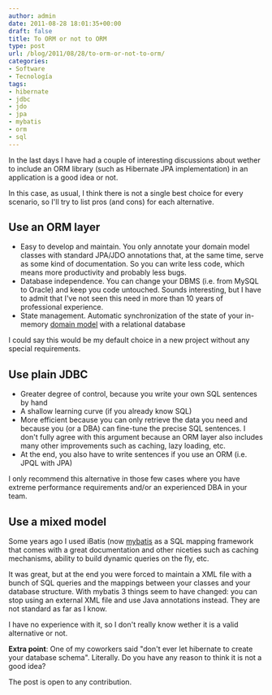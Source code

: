 ```yaml
---
author: admin
date: 2011-08-28 18:01:35+00:00
draft: false
title: To ORM or not to ORM
type: post
url: /blog/2011/08/28/to-orm-or-not-to-orm/
categories:
- Software
- Tecnología
tags:
- hibernate
- jdbc
- jdo
- jpa
- mybatis
- orm
- sql
---
```



In the last days I have had a couple of interesting discussions about wether to include an ORM library (such as Hibernate JPA implementation) in an application is a good idea or not.

In this case, as usual, I think there is not a single best choice for every scenario, so I'll try to list pros (and cons) for each alternative.

## Use an ORM layer

* Easy to develop and maintain. You only annotate your domain model classes with standard JPA/JDO annotations that, at the same time, serve as some kind of documentation. So you can write less code, which means more productivity and probably less bugs.
* Database independence. You can change your DBMS (i.e. from MySQL to Oracle) and keep you code untouched. Sounds interesting, but I have to admit that I've not seen this need in more than 10 years of professional experience.
* State management. Automatic synchronization of the state of your in-memory [domain model](http://martinfowler.com/eaaCatalog/domainModel.html) with a relational database

I could say this would be my default choice in a new project without any special requirements.

## Use plain JDBC

* Greater degree of control, because you write your own SQL sentences by hand
* A shallow learning curve (if you already know SQL)
* More efficient because you can only retrieve the data you need and because you (or a DBA) can fine-tune the precise SQL sentences. I don't fully agree with this argument because an ORM layer also includes many other improvements such as caching, lazy loading, etc.
* At the end, you also have to write sentences if you use an ORM (i.e. JPQL with JPA)

I only recommend this alternative in those few cases where you have extreme performance requirements and/or an experienced DBA in your team.

## Use a mixed model

Some years ago I used iBatis (now [mybatis](http://www.mybatis.org/) as a SQL mapping framework that comes with a great documentation and other niceties such as caching mechanisms, ability to build dynamic queries on the fly, etc.

It was great, but at the end you were forced to maintain a XML file with a bunch of SQL queries and the mappings between your classes and your database structure. With mybatis 3 things seem to have changed: you can stop using an external XML file and use Java annotations instead. They are not standard as far as I know.

I have no experience with it, so I don't really know wether it is a valid alternative or not.

**Extra point**: One of my coworkers said "don't ever let hibernate to create your database schema".  Literally. Do you have any reason to think it is not a good idea?

The post is open to any contribution.
